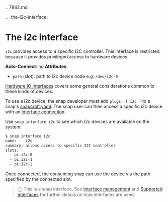 .. 7842.md

.. _the-i2c-interface:

# The i2c interface

`i2c` provides access to a specific I2C controller. This interface is restricted because it provides privileged access to hardware devices.

**Auto-Connect**: no
**Attributes**:
 * `path` (slot): path to i2c device node e.g. `/dev/i2c-0`

[Hardware IO interfaces](/t/hardware-io-interfaces/35421) covers some general considerations common to these kinds of devices.

To use a i2c device, the snap developer must add `plugs: [ i2c ]` to a snap's [snapcraft.yaml](/t/the-snapcraft-format/8337). The snap user can then access a specific i2c device with an [interface connection](/t/interface-management/6154#heading--manual-connections).

Use  `snap interface i2c` to see which i2c devices are available on the system:

```bash
$ snap interface i2c
name:    i2c
summary: allows access to specific I2C controller
slots:
  - pi:i2c-0
  - pi:i2c-1
  - pi:i2c-2
```

Once connected, the consuming snap can use the device via the path specified by the connected slot.

> ⓘ  This is a snap interface. See [Interface management](/t/interface-management/6154) and [Supported interfaces](/t/supported-interfaces/7744) for further details on how interfaces are used.